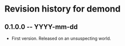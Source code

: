 # Revision history for demond

## 0.1.0.0  -- YYYY-mm-dd

* First version. Released on an unsuspecting world.
